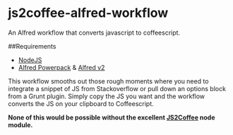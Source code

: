 js2coffee-alfred-workflow
=========================

An Alfred workflow that converts javascript to coffeescript.

##Requirements
* [NodeJS](http://nodejs.org/)
* [Alfred Powerpack](http://www.alfredapp.com/powerpack/) & [Alfred v2](http://www.alfredapp.com/)

This workflow smooths out those rough moments where you need to integrate a snippet of JS from Stackoverflow or pull down an options block from a Grunt plugin. Simply copy the JS you want and the workflow converts the JS on your clipboard to Coffeescript.

**None of this would be possible without the excellent [JS2Coffee](https://github.com/rstacruz/js2coffee) node module.**